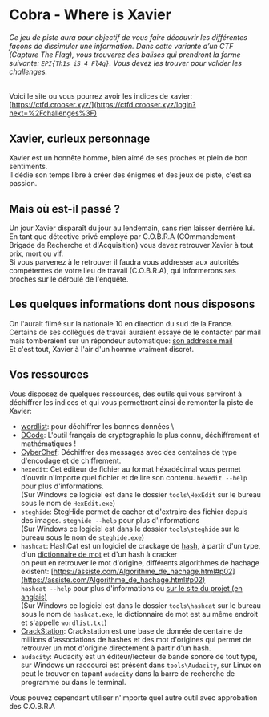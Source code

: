 # Cobra - Where is Xavier

###### Ce jeu de piste aura pour objectif de vous faire découvrir les différentes façons de dissimuler une information. Dans cette variante d’un CTF (Capture The Flag), vous trouverez des balises qui prendront la forme suivante: `EPI{Th1s_iS_4_Fl4g}`. Vous devez les trouver pour valider les challenges. 

Voici le site ou vous pourrez avoir les indices de xavier:  [https://ctfd.crooser.xyz/](https://ctfd.crooser.xyz/login?next=%2Fchallenges%3F)

## Xavier, curieux personnage

Xavier est un honnête homme, bien aimé de ses proches et plein de bon sentiments.  \
Il dédie son temps libre à créer des énigmes et des jeux de piste, c'est sa passion.

## Mais où est-il passé ?

Un jour Xavier disparaît du jour au lendemain, sans rien laisser derrière lui. \
En tant que détective privé employé par C.O.B.R.A (COmmandement-Brigade de Recherche et d'Acquisition) vous devez retrouver Xavier à tout prix, mort ou vif. \
Si vous parvenez à le retrouver il faudra vous addresser aux autorités compétentes de votre lieu de travail (C.O.B.R.A), qui informerons ses proches sur le déroulé de l'enquête.

## Les quelques informations dont nous disposons

On l'aurait filmé sur la nationale 10 en direction du sud de la France. \
Certains de ses collègues de travail auraient essayé de le contacter par mail mais tomberaient sur un répondeur automatique: [son addresse mail](mailto:xavier.cobra.epitech@gmail.com) \
Et c'est tout, Xavier à l'air d'un homme vraiment discret.

## Vos ressources

Vous disposez de quelques ressources, des outils qui vous serviront à déchiffrer les indices et qui vous permettront ainsi de remonter la piste de Xavier:

- [wordlist](https://raw.githubusercontent.com/danielmiessler/SecLists/master/Passwords/500-worst-passwords.txt): pour déchiffrer les bonnes données \
- [DCode](https://dcode.fr/): L'outil français de cryptographie le plus connu, déchiffrement et mathématiques !
- [CyberChef](https://cyberchef.org/): Déchiffrer des messages avec des centaines de type d'encodage et de chiffrement.
- `hexedit`: Cet éditeur de fichier au format héxadécimal vous permet d'ouvrir n'importe quel fichier et de lire son contenu. `hexedit --help` pour plus d'informations. \
  (Sur Windows ce logiciel est dans le dossier `tools\HexEdit` sur le bureau sous le nom de `HexEdit.exe`)
- `steghide`: StegHide permet de cacher et d'extraire des fichier depuis des images. `steghide --help`  pour plus d'informations \
  (Sur Windows ce logiciel est dans le dossier `tools\steghide` sur le bureau sous le nom de `steghide.exe`)
- `hashcat`: HashCat est un logiciel de crackage de [hash](https://fr.wikipedia.org/wiki/Fonction_de_hachage), à partir d'un type, d'un [dictionnaire de mot](https://fr.wikipedia.org/wiki/Attaque_par_dictionnaire) et d'un hash à cracker \
             on peut en retrouver le mot d'origine, différents algorithmes de hachage existent: [https://assiste.com/Algorithme_de_hachage.html#p02](https://assiste.com/Algorithme_de_hachage.html#p02) \
             `hashcat --help` pour plus d'informations ou [sur le site du projet (en anglais)](https://hashcat.net/hashcat/) \
             (Sur Windows ce logiciel est dans le dossier `tools\hashcat` sur le bureau sous le nom de `hashcat.exe`, le dictionnaire de mot est au même endroit et s'appelle `wordlist.txt`)
- [CrackStation](https://crackstation.net/): Crackstation est une base de donnée de centaine de millions d'associations de hashes et des mot d'origines qui permet de retrouver un mot d'origine directement à partir d'un hash.
- `audacity`: Audacity est un éditeur/lecteur de bande sonore de tout type, sur Windows un raccourci est présent dans `tools\Audacity`, sur Linux on peut le trouver en tapant `audacity` dans la barre de recherche de programme ou dans le terminal.

Vous pouvez cependant utiliser n'importe quel autre outil avec approbation des C.O.B.R.A

